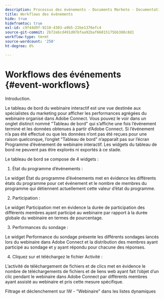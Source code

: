 ```yaml
---
description: Processus des événements - Documents Marketo - Documentation du produit
title: Workflows des événements
hide: true
hidefromtoc: true
exl-id: c9f44d9f-9210-4303-a9b5-22be1376efc4
source-git-commit: 2b72ebcd491d07bfaa92baf66815175bb388c8d1
workflow-type: tm+mt
source-wordcount: '250'
ht-degree: 0%

---
```


# Workflows des événements {#event-workflows}

Introduction.

Le tableau de bord du webinaire interactif est une vue destinée aux spécialistes du marketing pour afficher les performances agrégées du webinaire organisé dans Adobe Connect. Vous pouvez le voir dans un onglet distinct nommé &quot;Tableau de bord&quot; qui s’affiche une fois l’événement terminé et les données obtenues à partir d’Adobe Connect. Si l’événement n’a pas été effectué ou que les données n’ont pas été reçues pour une raison quelconque, l’onglet &quot;Tableau de bord&quot; n’apparaît pas sur l’écran Programme d’événement de webinaire interactif. Les widgets du tableau de bord ne peuvent pas être explorés ni exportés à ce stade.

Le tableau de bord se compose de 4 widgets :

1. État du programme d’événements :

Le widget État du programme d’événements met en évidence les différents états du programme pour cet événement et le nombre de membres du programme qui détiennent actuellement cette valeur d’état du programme.

2. Participation :

Le widget Participation met en évidence la durée de participation des différents membres ayant participé au webinaire par rapport à la durée globale du webinaire en termes de pourcentage.

3. Performances du sondage :

Le widget Performance du sondage présente les différents sondages lancés lors du webinaire dans Adobe Connect et la distribution des membres ayant participé au sondage et y ayant répondu pour chacune des réponses.

4. Cliquez sur et téléchargez le fichier Activité :

L’activité de téléchargement de fichiers et de clics met en évidence le nombre de téléchargements de fichiers et de liens web ayant fait l’objet d’un clic pendant le webinaire dans Adobe Connect par différents membres ayant assisté au webinaire et pris cette mesure spécifique.



Filtrage et déclenchement sur IW - &quot;Webinaire&quot; dans les listes dynamiques